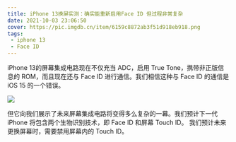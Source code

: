 ```yaml
---
title: iPhone 13换屏实测：确实能重新启用Face ID 但过程非常复杂
date: 2021-10-03 23:06:50
cover: https://pic.imgdb.cn/item/6159c8872ab3f51d918eb918.png
tags:
 - iphone 13
 - Face ID
---
```

iPhone 13的屏幕集成电路现在不仅充当 ADC，启用 True Tone，携带非正版信息的 ROM，而且现在还与 Face ID 进行通信。我们相信这种与 Face ID 的通信是 iOS 15 的一个错误。

![](https://pic.imgdb.cn/item/6159c8872ab3f51d918eb918.png)

但它向我们展示了未来屏幕集成电路将变得多么复杂的一幕。我们预计下一代 iPhone 将包含两个生物识别技术，即 Face ID 和屏幕 Touch ID。 我们预计未来更换屏幕时，需要禁用屏幕内的 Touch ID。
